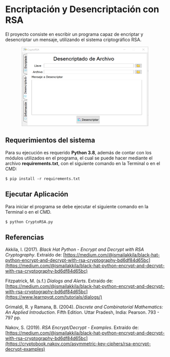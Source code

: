 # Encriptación y Desencriptación con RSA 
El proyecto consiste en escribir un programa capaz de encriptar y desencriptar un mensaje, utilizando el sistema criptográfico RSA.

<p align="center">
  <img src="img/CryptoRSA-desc.png" width="400" height="250"></img>
</p>

## Requerimientos del sistema

Para su ejecución es requerido **Python 3.8**, además de contar con los módulos utilizados en el programa, el cual se puede hacer mediante el archivo **requirements.txt**, con el siguiente comando en la Terminal o en el CMD:

```console
$ pip install -r requirements.txt
```

## Ejecutar Aplicación

Para iniciar el programa se debe ejecutar el siguiente comando en la Terminal o en el CMD.

```console
$ python CryptoRSA.py
```

## Referencias
Akkila, I. (2017). *Black Hat Python - Encrypt and Decrypt with RSA Cryptography*. Extraído de:  [https://medium.com/@ismailakkila/black-hat-python-encrypt-and-decrypt-with-rsa-cryptography-bd6df84d65bc](https://medium.com/@ismailakkila/black-hat-python-encrypt-and-decrypt-with-rsa-cryptography-bd6df84d65bc)

Fitzpatrick, M. (s.f.) *Dialogs and Alerts*. Extraído de: [https://medium.com/@ismailakkila/black-hat-python-encrypt-and-decrypt-with-rsa-cryptography-bd6df84d65bc](https://www.learnpyqt.com/tutorials/dialogs/)

Grimaldi, R. y Ramana, B. (2004). *Discrete and Combinatorial Mathematics: An Applied Introduction*. Fifth Edition. Uttar Pradesh, India: Pearson. 793 - 797 pp.

Nakov, S. (2019). *RSA Encrypt/Decrypt - Examples*. Extraído de: [https://medium.com/@ismailakkila/black-hat-python-encrypt-and-decrypt-with-rsa-cryptography-bd6df84d65bc](https://cryptobook.nakov.com/asymmetric-key-ciphers/rsa-encrypt-decrypt-examples)
